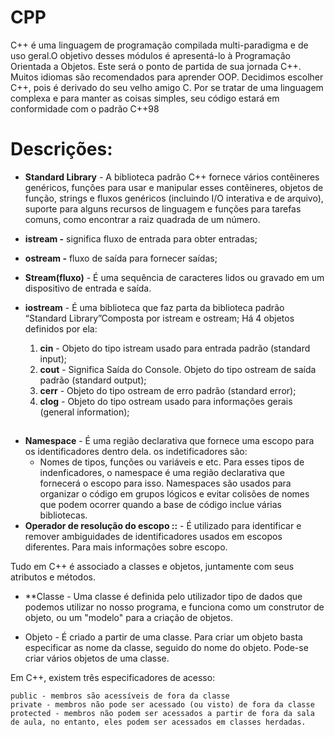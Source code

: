 # CPP
C++ é uma linguagem de programação compilada multi-paradigma e de uso geral.O objetivo desses módulos é apresentá-lo à Programação Orientada a Objetos.
Este será o ponto de partida de sua jornada C++. Muitos idiomas são recomendados para aprender
OOP. Decidimos escolher C++, pois é derivado do seu velho amigo C.
Por se tratar de uma linguagem complexa e para manter as coisas simples, seu código estará em
conformidade com o padrão C++98

# Descrições:

- **Standard Library** - A biblioteca padrão C++ fornece vários contêineres genéricos, funções para usar e manipular esses contêineres, objetos de função, strings e fluxos genéricos (incluindo I/O interativa e de arquivo), suporte para alguns recursos de linguagem e funções para tarefas comuns, como encontrar a raiz quadrada de um número.
- **istream -** significa fluxo de entrada para obter entradas;
- **ostream -** fluxo de saída para fornecer saídas;
- **Stream(fluxo)** - É uma sequência de caracteres lidos ou gravado em um dispositivo de entrada e saída.
- **iostream** - É uma biblioteca que faz parta da biblioteca padrão “Standard Library”Composta por istream e ostream; Há 4 objetos definidos por ela:
    
    1. **cin** - Objeto do tipo istream usado para entrada padrão (standard input);
    2. **cout** - Significa Saída do Console. Objeto do tipo ostream de saída padrão (standard output);
    3. **cerr** - Objeto do tipo ostream de erro padrão (standard error);
    4. **clog** - Objeto do tipo ostream usado para informações gerais (general information);
##

- **Namespace** - É uma região declarativa que fornece uma escopo para os identificadores dentro dela. os indetificadores são:
    - Nomes de tipos, funções ou variáveis e etc. Para esses tipos de indenficadores, o namespace é uma região declarativa que fornecerá o escopo para isso.
    Namespaces são usados para organizar o código em grupos lógicos e evitar colisões de nomes que podem ocorrer quando a base de código inclue várias bibliotecas.
- **Operador de resolução do escopo ::** - É utilizado para identificar e remover ambiguidades de identificadores usados em escopos diferentes. Para mais informações sobre escopo.

Tudo em C++ é associado a classes e objetos, juntamente com seus atributos e métodos.

- **Classe - Uma classe é definida pelo utilizador tipo de dados que podemos utilizar no nosso programa, e funciona como um construtor de objeto, ou um "modelo" para a criação de objetos.

- Objeto - É criado a partir de uma classe. Para criar um objeto basta especificar as nome da classe, seguido do nome do objeto. Pode-se criar vários objetos de uma classe. 

Em C++, existem três especificadores de acesso:

    public - membros são acessíveis de fora da classe
    private - membros não pode ser acessado (ou visto) de fora da classe
    protected - membros não podem ser acessados a partir de fora da sala de aula, no entanto, eles podem ser acessados em classes herdadas.

##
